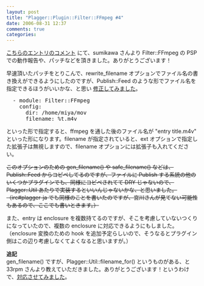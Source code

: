 ```yaml
---
layout: post
title: "Plagger::Plugin::Filter::FFmpeg #4"
date: 2006-08-31 12:37
comments: true
categories: 
---
```

<p>
<a class="ext-link" href="http://mizzy.org/program/ffmpeg03.html#comments"><span class="icon"></span>こちらのエントリのコメント</a> にて、sumikawa さんより Filter::FFmpeg の PSP での動作報告や、パッチなどを頂きました。ありがとうございます！
</p>
<p>
早速頂いたパッチをとりこんで、rewrite_filename オプションでファイル名の書き換えができるようにしたのですが、Publish::Feed のような形でファイル名を指定できるほうがいいかな、と思い <a class="ext-link" href="http://trac.mizzy.org/public/changeset/253"><span class="icon"></span>修正してみました</a>。
</p>
<pre class="wiki">
  - module: Filter::FFmpeg
    config:
      dir: /home/miya/mov
      filename: %t.m4v
</pre>
<p>
といった形で指定すると、ffmpeg を通した後のファイル名が "entry title.m4v" といった形になります。filename が指定されていると、ext オプションで指定した拡張子は無視しますので、filename オプションには拡張子も入れてください。
</p>
<p>
<del> このオプションのための gen_filename() や safe_filename() などは、Publish::Feed からコピペしてるのですが、ファイルに Publish する系統の他のいくつかプラグインでも、同様にコピペされてて DRY じゃないので、Plagger::Util あたりで実装するといいんじゃないかな、と思いました。（irc#plagger-ja でも同様のことを書いたのですが、宮川さんが見てない可能性もあるので、ここでも書いときます。）</del>
</p>
<p>
また、entry は enclosure を複数持てるのですが、そこを考慮していないつくりになっていたので、複数の enclosure に対応できるようにもしました。（enclosure 変換のための hook を追加予定らしいので、そうなるとプラグイン側はこの辺り考慮しなくてよくなると思いますが。）
</p>
<p>
<strong>追記</strong><br />
gen_filename() ですが、Plagger::Util::filename_for() というものがある、と 33rpm さんより教えていただきました。ありがとうございます！というわけで、<a class="ext-link" href="http://trac.mizzy.org/public/changeset/254"><span class="icon"></span>対応させてみました</a>。
</p>